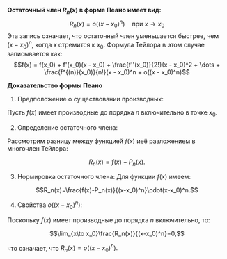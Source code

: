 
**Остаточный член $R_n(x)$ в форме Пеано имеет вид:** $$R_n(x) = o((x - x_0)^n) \quad \text{при } x \to x_0$$
Эта запись означает, что остаточный член уменьшается быстрее, чем $(x - x_0)^n,$ когда $x$ стремится к $x_0.$ Формула Тейлора в этом случае записывается как: $$f(x) = f(x_0) + f'(x_0)(x - x_0) + \frac{f''(x_0)}{2!}(x - x_0)^2 + \dots + \frac{f^{(n)}(x_0)}{n!}(x - x_0)^n + o((x - x_0)^n)$$


**Доказательство формы Пеано**

1. Предположение о существовании производных:

Пусть $f(x)$ имеет производные до порядка $n$ включительно в точке $x_0.$

2. Oпределение остаточного члена:

Рассмотрим разницу между функцией $f(x)$ иеё разложением в многочлен Тейлора:

$$R_n(x)=f(x)-P_n(x).$$

3. Hopмировка остаточного члена:
Для функции $f(x)$ имеем:

$$R_n(x)=\frac{f(x)-P_n(x)}{(x-x_0)^n}\cdot(x-x_0)^n.$$

4. Свойства $o((x-x_0)^n):$

Поскольку $f(x)$ имеет производные до порядка $n$ включительно, то:

$$\lim_{x\to x_0}\frac{R_n(x)}{(x-x_0)^n}=0,$$

что означает, что $R_n(x)=o((x-x_0)^n).$